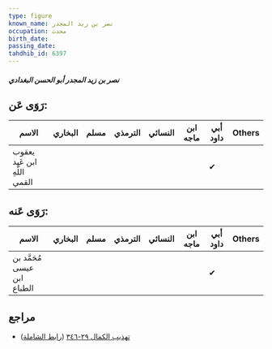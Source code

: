 ```yaml
---
type: figure
known_name: نصر بن زيد المجدر
occupation: محدث
birth_date:
passing_date:
tahdhib_id: 6397
---
```

##### نصر بن زيد المجدر أبو الحسن البغدادي

## رَوَى عَن:
| الاسم                        | البخاري | مسلم | الترمذي | النسائي | ابن ماجه | أبي داود | Others |
| ---------------------------- | ------- | ---- | ------- | ------- | -------- | -------- | ------ |
| يعقوب ابن عَبد اللَّهِ القمي |         |      |         |         |          | ✔        |        |
## رَوَى عَنه:
| الاسم                       | البخاري | مسلم | الترمذي | النسائي | ابن ماجه | أبي داود | Others |
| --------------------------- | ------- | ---- | ------- | ------- | -------- | -------- | ------ |
| مُحَمَّد بن عيسى ابن الطباع |         |      |         |         |          | ✔        |        |
## مراجع
- [تهذيب الكمال ٢٩-٣٤٦](obsidian://open?vault=Tahdhib-al-Kamal&file=Figures/٦٣٩٧-نصر%20بن%20زيد%20المجدر%20أبو%20الحسن%20البغدادي) ([رابط الشاملة](https://shamela.ws/book/3722/15917))